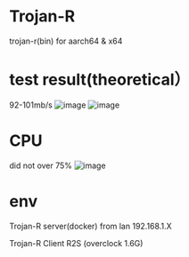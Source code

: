 # Trojan-R
trojan-r(bin) for aarch64 & x64

# test result(theoretical）
92-101mb/s 
![image](https://user-images.githubusercontent.com/30641060/141081652-01fdb450-505d-4139-be01-9629cd9f7e6b.png)
![image](https://user-images.githubusercontent.com/30641060/141081905-3bba5819-e74c-4286-8833-d1386ecd27fd.png)

# CPU 
did not over 75%
![image](https://user-images.githubusercontent.com/30641060/141091531-ae776551-0184-488b-b058-277a4e72422f.png)


# env
Trojan-R server(docker) from lan 192.168.1.X

Trojan-R Client R2S (overclock 1.6G)
